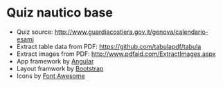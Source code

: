 # Quiz nautico base

* Quiz source: http://www.guardiacostiera.gov.it/genova/calendario-esami
* Extract table data from PDF: https://github.com/tabulapdf/tabula
* Extract images from PDF: http://www.pdfaid.com/ExtractImages.aspx
* App framework by [Angular](https://angular.io/)
* Layout framwork by [Bootstrap](http://getbootstrap.com/)
* Icons by [Font Awesome](http://fontawesome.io/icons/)
